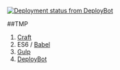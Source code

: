 [![Deployment status from DeployBot](https://the-modern-proper.deploybot.com/badge/45290642029169/48785.svg)](http://deploybot.com)


##TMP

1. [Craft](http://craftcms.com)
2. ES6 / [Babel](http://babeljs.io)
3. [Gulp](http://gulpjs.com)
4. [DeployBot](http://deploybot.com)
